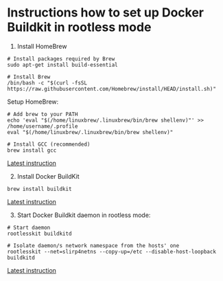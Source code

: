 # Instructions how to set up Docker Buildkit in rootless mode

1. Install HomeBrew
```shell
# Install packages required by Brew
sudo apt-get install build-essential

# Install Brew
/bin/bash -c "$(curl -fsSL https://raw.githubusercontent.com/Homebrew/install/HEAD/install.sh)"
```

Setup HomeBrew:
```shell
# Add brew to your PATH
echo 'eval "$(/home/linuxbrew/.linuxbrew/bin/brew shellenv)"' >> /home/username/.profile
eval "$(/home/linuxbrew/.linuxbrew/bin/brew shellenv)"

# Install GCC (recommended)
brew install gcc
```
[Latest instruction](https://brew.sh/)

2. Install Docker BuildKit
```shell
brew install buildkit
```
[Latest instruction](https://github.com/moby/buildkit#buildkit)

3. Start Docker Buildkit daemon in rootless mode:
```shell
# Start daemon
rootlesskit buildkitd

# Isolate daemon/s network namespace from the hosts' one
rootlesskit --net=slirp4netns --copy-up=/etc --disable-host-loopback buildkitd
```
[Latest instruction](https://github.com/moby/buildkit/blob/master/docs/rootless.md)
